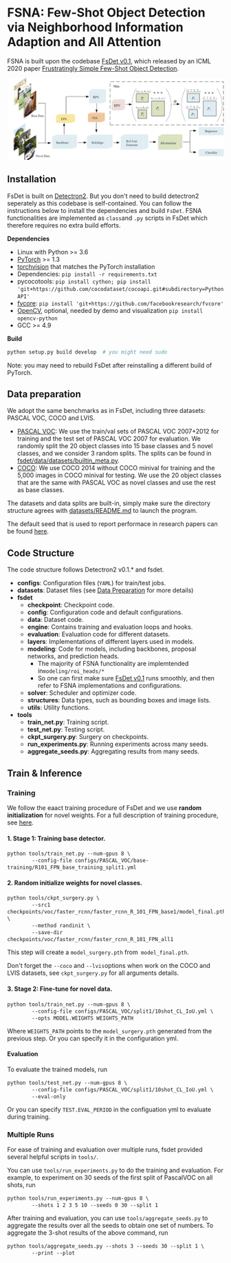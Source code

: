 # FSNA: Few-Shot Object Detection via Neighborhood Information Adaption and All Attention

FSNA is built upon the codebase [FsDet v0.1](https://github.com/ucbdrive/few-shot-object-detection/tags), which released by an ICML 2020 paper [Frustratingly Simple Few-Shot Object Detection](https://arxiv.org/abs/2003.06957).

![FSCE Figure](figure.png)

## Installation

FsDet is built on [Detectron2](https://github.com/facebookresearch/detectron2). But you don't need to build detectron2 seperately as this codebase is self-contained. You can follow the instructions below to install the dependencies and build `FsDet`. FSNA functionalities are implemented as `class`and `.py` scripts in FsDet which therefore requires no extra build efforts. 

**Dependencies**

* Linux with Python >= 3.6
* [PyTorch](https://pytorch.org/get-started/locally/) >= 1.3 
* [torchvision](https://github.com/pytorch/vision/) that matches the PyTorch installation
* Dependencies: ```pip install -r requirements.txt```
* pycocotools: ```pip install cython; pip install 'git+https://github.com/cocodataset/cocoapi.git#subdirectory=PythonAPI'```
* [fvcore](https://github.com/facebookresearch/fvcore/): ```pip install 'git+https://github.com/facebookresearch/fvcore'``` 
* [OpenCV](https://pypi.org/project/opencv-python/), optional, needed by demo and visualization ```pip install opencv-python```
* GCC >= 4.9

**Build**

```bash
python setup.py build develop  # you might need sudo
```



Note: you may need to rebuild FsDet after reinstalling a different build of PyTorch.



## Data preparation

We adopt the same benchmarks as in FsDet, including three datasets: PASCAL VOC, COCO and LVIS. 

- [PASCAL VOC](http://host.robots.ox.ac.uk/pascal/VOC/): We use the train/val sets of PASCAL VOC 2007+2012 for training and the test set of PASCAL VOC 2007 for evaluation. We randomly split the 20 object classes into 15 base classes and 5 novel classes, and we consider 3 random splits. The splits can be found in [fsdet/data/datasets/builtin_meta.py](fsdet/data/datasets/builtin_meta.py).
- [COCO](http://cocodataset.org/): We use COCO 2014 without COCO minival for training and the 5,000 images in COCO minival for testing. We use the 20 object classes that are the same with PASCAL VOC as novel classes and use the rest as base classes.

The datasets and data splits are built-in, simply make sure the directory structure agrees with [datasets/README.md](datasets/README.md) to launch the program. 

The default seed that is used to report performace in research papers can be found [here](http://dl.yf.io/fs-det/datasets/).



## Code Structure

The code structure follows Detectron2 v0.1.* and fsdet. 

- **configs**: Configuration  files (`YAML`) for train/test jobs. 
- **datasets**: Dataset files (see [Data Preparation](#data-preparation) for more details)
- **fsdet**
  - **checkpoint**: Checkpoint code.
  - **config**: Configuration code and default configurations.
  - **data**: Dataset code.
  - **engine**: Contains training and evaluation loops and hooks.
  - **evaluation**: Evaluation code for different datasets.
  - **layers**: Implementations of different layers used in models.
  - **modeling**: Code for models, including backbones, proposal networks, and prediction heads.
    - The majority of FSNA functionality are implemtended in`modeling/roi_heads/* `
    - So one can first make sure  [FsDet v0.1](https://github.com/ucbdrive/few-shot-object-detection/tags) runs smoothly, and then refer to FSNA implementations and configurations. 
  - **solver**: Scheduler and optimizer code.
  - **structures**: Data types, such as bounding boxes and image lists.
  - **utils**: Utility functions.
- **tools**
  - **train_net.py**: Training script.
  - **test_net.py**: Testing script.
  - **ckpt_surgery.py**: Surgery on checkpoints.
  - **run_experiments.py**: Running experiments across many seeds.
  - **aggregate_seeds.py**: Aggregating results from many seeds.



## Train & Inference

### Training

We follow the eaact training procedure of FsDet and we use **random initialization** for novel weights. For a full description of training procedure, see [here](https://github.com/ucbdrive/few-shot-object-detection/blob/master/docs/TRAIN_INST.md).

#### 1. Stage 1: Training base detector.

```
python tools/train_net.py --num-gpus 8 \
        --config-file configs/PASCAL_VOC/base-training/R101_FPN_base_training_split1.yml
```

#### 2. Random initialize  weights for novel classes.

```
python tools/ckpt_surgery.py \
        --src1 checkpoints/voc/faster_rcnn/faster_rcnn_R_101_FPN_base1/model_final.pth \
        --method randinit \
        --save-dir checkpoints/voc/faster_rcnn/faster_rcnn_R_101_FPN_all1
```

This step will create a `model_surgery.pth` from` model_final.pth`. 

Don't forget the `--coco` and `--lvis`options when work on the COCO and LVIS datasets, see `ckpt_surgery.py` for all arguments details.

#### 3. Stage 2: Fine-tune for novel data.

```
python tools/train_net.py --num-gpus 8 \
        --config-file configs/PASCAL_VOC/split1/10shot_CL_IoU.yml \
        --opts MODEL.WEIGHTS WEIGHTS_PATH
```

Where `WEIGHTS_PATH` points to the `model_surgery.pth` generated from the previous step. Or you can specify it in the configuration yml. 

#### Evaluation

To evaluate the trained models, run

```angular2html
python tools/test_net.py --num-gpus 8 \
        --config-file configs/PASCAL_VOC/split1/10shot_CL_IoU.yml \
        --eval-only
```

Or you can specify `TEST.EVAL_PERIOD` in the configuation yml to evaluate during training. 



### Multiple Runs

For ease of training and evaluation over multiple runs, fsdet provided several helpful scripts in `tools/`.

You can use `tools/run_experiments.py` to do the training and evaluation. For example, to experiment on 30 seeds of the first split of PascalVOC on all shots, run

```angular2html
python tools/run_experiments.py --num-gpus 8 \
        --shots 1 2 3 5 10 --seeds 0 30 --split 1
```

After training and evaluation, you can use `tools/aggregate_seeds.py` to aggregate the results over all the seeds to obtain one set of numbers. To aggregate the 3-shot results of the above command, run

```angular2html
python tools/aggregate_seeds.py --shots 3 --seeds 30 --split 1 \
        --print --plot
```

